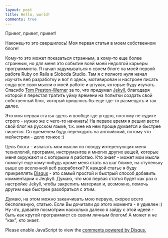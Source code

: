 ```yaml
---
layout: post
title: Hello, world!
comments: true
---
```


Привет, привет, привет!

Наконец-то это свершилось! Моя первая статья в моем собственном блоге! 

Кому-то это может показаться странным, а кому-то еще более странным, но для меня это событие всей моей недолгой карьеры программиста. Я начал задумываться о своем блоге на моей первой работе Ruby on Rails в Sloboda Studio. Там я с полного нуля начал изучать веб разработку и вот я здесь, мотивирован и настроен писать сюда все свои мысли о моей работе и штуках, которые буду изучать. Спасибо <a href='https://twitter.com/mojombo'>Tom Preston-Werner</a> за то, что придумал <a href='https://jekyllrb.com/'>Jekyll</a>, благодаря которой я перестал тратить уйму времени на попытки создать свой собственный блог, который пришлось бы еще где-то размещать и так далее.

Это моя первая статья здесь и вообще где угодно, поэтому не судите строго - нужно же с чего-то начинать! На первое время я решил вести свой блог на русском языке, т.к. мне на нем проще думается и быстрее пишется. Со временем буду переходить на английский, потому что мейнстрим - дело тонкое :)

Цель блога - излагать мои мысли по поводу интересующих меня технологий, программ, инструментов и многих других вещей, которые меня окружают и с которыми я работаю. Кто знает - может мои мысли помогут еще кому-нибудь кроме меня стать на шаг ближе, на ступеньку выше во вселенной веб разработки? К каждой статье я буду прикреплять <a href='https://disqus.com/'>Disqus</a> - это самый простой и быстрый способ добавить комментарии к Jeqkyll. Думаю, что моя первая статья будет как раз о настройке Jekyll, чтобы закрепить материал и, возможно, помочь другим еще быстрее разобраться с этим.

Думаю, на этом можно заканчивать мою первую, скорее всего бесполезную, статью. Если Вы дочитали до этого момента - я удивлен :) Ну что, давайте посмотрим насколько далеко я зайду с этой идеей - быть как крутой программист со своим личным блогом! А может и не "как", кто знает.


<!--There is disqus comments code below-->

<div id="disqus_thread"></div>
<script>

var disqus_config = function () {
this.page.url = 'http://murzvo.github.io/Hello-World/';
this.page.identifier = 'murzvo.github.io/Hello-World';
};

(function() { // DON'T EDIT BELOW THIS LINE
var d = document, s = d.createElement('script');

s.src = '//muzakvladimir.disqus.com/embed.js';

s.setAttribute('data-timestamp', +new Date());
(d.head || d.body).appendChild(s);
})();
</script>
<noscript>Please enable JavaScript to view the <a href="https://disqus.com/?ref_noscript" rel="nofollow">comments powered by Disqus.</a></noscript>
